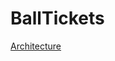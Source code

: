 # BallTickets


[Architecture](https://github.com/ZakariaICT/BallTickets/blob/main/Architecture.md)
